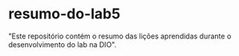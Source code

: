 # resumo-do-lab5
"Este repositório contém o resumo das lições aprendidas durante o desenvolvimento do lab na DIO".

